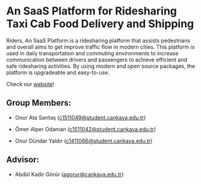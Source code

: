 # An SaaS Platform for Ridesharing Taxi Cab Food Delivery and Shipping

Riders, An SaaS Platform is a ridesharing platform that assists pedestrians and overall aims to get improve traffic flow in modern cities. This platform is used in daily transportation and commuting environments to increase communication between drivers and passengers to achieve efficient and safe ridesharing activities. By using modern and open source packages, the platform is upgradeable and easy-to-use.


Check our [website](https://riders-ots.herokuapp.com)!


## Group Members:

 * Onur Ata Sarıtaş (c1511049@student.cankaya.edu.tr)

 * Ömer Alper Odaman (c1511042@student.cankaya.edu.tr)

 * Onur Dündar Yaldır (c1411066@student.cankaya.edu.tr)


 ## Advisor: 

* Abdül Kadir Görür (agorur@cankaya.edu.tr)
